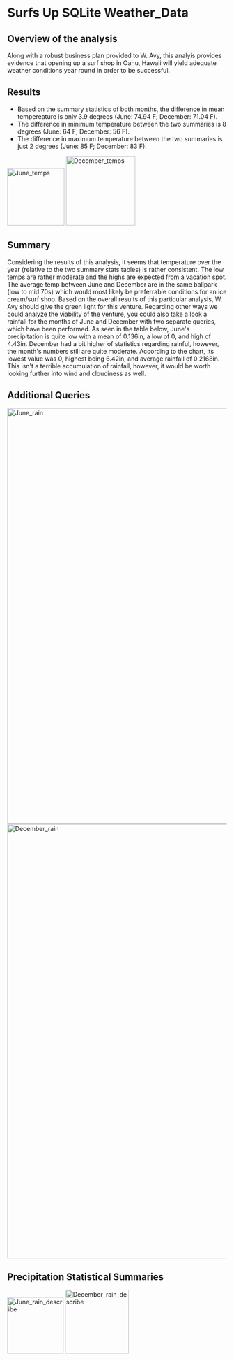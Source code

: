 # Surfs Up SQLite Weather_Data
## Overview of the analysis
Along with a robust business plan provided to W. Avy, this analyis provides evidence that opening up a surf shop in Oahu, Hawaii will yield adequate weather conditions year round in order to be successful.

## Results
- Based on the summary statistics of both months, the difference in mean tempereature is only 3.9 degrees (June: 74.94 F; December: 71.04 F).
- The difference in minimum temperature between the two summaries is 8 degrees (June: 64 F; December: 56 F).
- The difference in maximum temperature between the two summaries is just 2 degrees (June: 85 F; December: 83 F).

<img width="131" alt="June_temps" src="https://user-images.githubusercontent.com/85330159/129416805-8c3efdf9-4536-41a4-8b3f-dba7fe3499c3.png">

<img width="159" alt="December_temps" src="https://user-images.githubusercontent.com/85330159/129416808-33869a3f-bf6c-42e7-9e7e-40795b3f1b74.png">


## Summary
Considering the results of this analysis, it seems that temperature over the year (relative to the two summary stats tables) is rather consistent. The low temps are rather moderate and the highs are expected from a vacation spot. The average temp between June and December are in the same ballpark (low to mid 70s) which would most likely be preferrable conditions for an ice cream/surf shop. Based on the overall results of this particular analysis, W. Avy should give the green light for this venture. Regarding other ways we could analyze the viability of the venture, you could also take a look a rainfall for the months of June and December with two separate queries, which have been performed. As seen in the table below, June's precipitation is quite low with a mean of 0.136in, a low of 0, and high of 4.43in. December had a bit higher of statistics regarding rainful, however, the month's numbers still are quite moderate. According to the chart, its lowest value was 0, highest being 6.42in, and average rainfall of 0.2168in. This isn't a terrible accumulation of rainfall, however, it would be worth looking further into wind and cloudiness as well.

## Additional Queries
<img width="952" alt="June_rain" src="https://user-images.githubusercontent.com/85330159/129416612-e93d0d6b-688e-4eae-8ebb-8c610456f9f3.png">

<img width="994" alt="December_rain" src="https://user-images.githubusercontent.com/85330159/129416631-3c12f9c1-4c60-4b24-b937-ab11a5dacec4.png">

## Precipitation Statistical Summaries
<img width="129" alt="June_rain_describe" src="https://user-images.githubusercontent.com/85330159/129416668-029c2217-a041-4d6f-a33e-bc4a752c0f5d.png">

<img width="146" alt="December_rain_describe" src="https://user-images.githubusercontent.com/85330159/129416677-2aabb05e-0bfb-4595-84f6-314af5585402.png">





